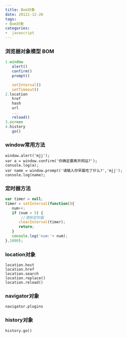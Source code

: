 ```yaml
---
title: Bom对象
date: 20121-12-20
tags:
- Bom对象
categories:
-  javascript
---
```


### 浏览器对象模型  BOM

```js
1.window
   alert()
   confirm()
   prompt()

   setInterval()
   setTimeout()
2.location
   href
   hash
   url
   ...
   reload()
3.screen
4.history
   go()
```

### window常用方法

```
window.alert('mjj');
var a = window.confirm('你确定要离开网站?');
console.log(a);
var name = window.prompt('请输入你早晨吃了什么?','mjj');
console.log(name);
```

### 定时器方法

```js
var timer = null;
timer = setInterval(function(){
   num++;
   if (num > 5) {
       //清除定时器
      clearInterval(timer);
      return;
   }
   console.log('num:'+ num);
},1000);
```

### location对象

```
location.host
location.href
location.search
location.replace()
location.reload()
```

### navigator对象

```
navigator.plugins
```

### history对象

```
history.go()
```
